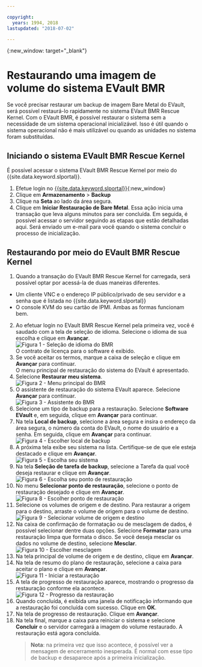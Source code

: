 ```yaml
---

copyright:
  years: 1994, 2018
lastupdated: "2018-07-02"

---
```

{:new_window: target="_blank"}

# Restaurando uma imagem de volume do sistema EVault BMR 

Se você precisar restaurar um backup de imagem Bare Metal do EVault, será possível restaurá-lo rapidamente no sistema EVault BMR Rescue Kernel. Com o EVault BMR, é possível restaurar o sistema sem a necessidade de um sistema operacional inicializável. Isso é útil quando o sistema operacional não é mais utilizável ou quando as unidades no sistema foram substituídas.

## Iniciando o sistema EVault BMR Rescue Kernel

É possível acessar o sistema EVault BMR Rescue Kernel por meio do {{site.data.keyword.slportal}}.
1. Efetue login no [{{site.data.keyword.slportal}}](https://control.softlayer.com/){:new_window}
2. Clique em **Armazenamento** > **Backup** 
3. Clique na **Seta** ao lado da área segura.
4. Clique em **Iniciar Restauração de Bare Metal**. Essa ação inicia uma transação
que leva alguns minutos para ser concluída. Em seguida, é possível acessar o servidor seguindo as etapas que estão detalhadas aqui. Será enviado um e-mail para você quando o sistema concluir o processo de inicialização.


## Restaurando por meio do EVault BMR Rescue Kernel

1. Quando a transação do EVault BMR Rescue Kernel for carregada, será possível optar por acessá-la de duas maneiras diferentes. 
  - Um cliente VNC e o endereço IP público/privado de seu servidor e a senha que é listada no
{{site.data.keyword.slportal}} 
  - O console KVM do seu cartão de IPMI.
  Ambas as formas funcionam bem. 
2. Ao efetuar login no EVault BMR Rescue Kernel pela primeira vez, você é saudado com a tela
de seleção de idioma. Selecione o idioma de sua escolha e clique em **Avançar**.
<br/>![Figura 1 - Seleção de idioma do BMR](/images/bmr1.png)<br/> O contrato de licença para o software é exibido. 
3. Se você aceitar os termos, marque a caixa de seleção e clique em **Avançar** para continuar. <br/> O menu principal de restauração do sistema do EVault é apresentado. 
4. Selecione **Restaurar meu sistema**.
<br/>![Figura 2 - Menu principal do BMR](/images/bmr2.png)
5. O assistente de restauração do sistema EVault aparece. Selecione **Avançar** para continuar.
<br/>![Figura 3 - Assistente do BMR](/images/bmr3.png)
6. Selecione um tipo de backup para a restauração. Selecione **Software EVault** e,
em seguida, clique em **Avançar** para continuar.
7. Na tela **Local de backup**, selecione a área segura e insira o endereço da área segura, o número da conta do EVault, o nome do usuário e a senha. Em seguida, clique em **Avançar** para continuar.
<br/>![Figura 4 - Escolher local de backup](/images/bmr4.png)
8. A próxima tela exibe seu sistema na lista. Certifique-se de que ele esteja destacado e clique em **Avançar**.
<br/>![Figura 5 - Escolha seu sistema](/images/bmr5.png)
9. Na tela **Seleção de tarefa de backup**, selecione a Tarefa da qual você deseja restaurar e clique em **Avançar**.
<br/>![Figura 6 - Escolha seu ponto de restauração](/images/bmr6.png)
10. No menu **Selecionar ponto de restauração**, selecione o ponto de restauração desejado e clique em **Avançar**.
<br/>![Figura 8 - Escolher ponto de restauração](/images/bmr8.png)
11. Selecione os volumes de origem e de destino. Para restaurar a origem para o destino, arraste o
volume de origem para o volume de destino.
<br/>![Figura 9 - Selecionar volume de origem e destino](/images/bmr9.png)
12. Na caixa de confirmação de formatação ou de mesclagem de dados, é possível selecionar dentre duas opções. Selecione **Formatar** para uma restauração limpa que formata o disco. Se você deseja
mesclar os dados no volume de destino, selecione **Mesclar**.
<br/>![Figura 10 - Escolher mesclagem](/images/bmr10.png)
13. Na tela principal de volume de origem e de destino, clique em **Avançar**.
14. Na tela de resumo do plano de restauração, selecione a caixa para aceitar o plano e clique em
**Avançar**.
<br/>![Figura 11 - Iniciar a restauração](/images/bmr11.png)
15. A tela de progresso de restauração aparece, mostrando o progresso da restauração conforme ela acontece.
<br/>![Figura 12 - Progresso da restauração](/images/bmr12.png)
16. Quando concluída, é exibida uma janela de notificação informando que a restauração foi
concluída com sucesso. Clique em **OK**.
17. Na tela de progresso de restauração. Clique em **Avançar**.
18. Na tela final, marque a caixa para reiniciar o sistema e selecione **Concluir** e o servidor carregará a imagem do volume restaurado. A restauração está agora concluída. <br/>
    >**Nota**: na primeira vez que isso acontece, é possível ver a mensagem de encerramento inesperada. É normal com esse tipo de backup e desaparece após a primeira inicialização. 
